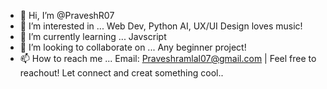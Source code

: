 - 👋 Hi, I’m @PraveshR07
- 👀 I’m interested in ... Web Dev, Python AI, UX/UI Design loves music!
- 🌱 I’m currently learning ... Javscript 
- 💞️ I’m looking to collaborate on ... Any beginner project! 
- 📫 How to reach me ... Email: Praveshramlal07@gmail.com | Feel free to reachout! Let connect and creat something cool.. 

<!---
PraveshR07/PraveshR07 is a ✨ special ✨ repository because its `README.md` (this file) appears on your GitHub profile.
You can click the Preview link to take a look at your changes.
--->
